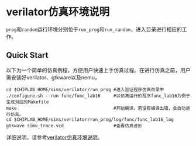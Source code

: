 # verilator仿真环境说明
`prog`和`random`运行环境分别位于`run_prog`和`run_random`，进入目录进行相应的工作。
## Quick Start
以下为一个简单的仿真例程，方便用户快速上手仿真过程。在进行仿真之前，用户需安装好verilator、gtkware以及nemu。
```
cd $CHIPLAB_HOME/sims/verilator/run_prog #进入验证程序仿真目录中
./configure.sh --run func/func_lab16     #以仿真运行的程序func_lab16为例子生成对应的Makefile
make                                     #开始编译。若没有编译出错，会自动进行仿真。
cd $CHIPLAB_HOME/sims/verilator/run_prog/log/func/func_lab16_log
gtkwave simu_trace.vcd                   #查看仿真波形
```


详细说明，请参考[verilator仿真环境说明](https://chiplab.readthedocs.io/en/latest/Simulation/verilator.html)。
